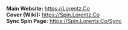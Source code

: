 **Main Website:** https://Lorentz.Co   
**Cover (Wiki):** https://Spin.Lorentz.Co    
**Sync Spin Page:** https://Spin.Lorentz.Co/Sync
